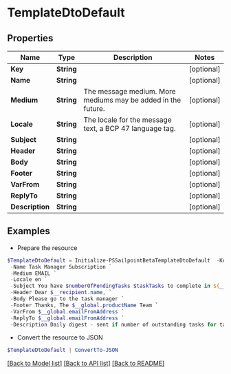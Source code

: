 # TemplateDtoDefault
## Properties

Name | Type | Description | Notes
------------ | ------------- | ------------- | -------------
**Key** | **String** |  | [optional] 
**Name** | **String** |  | [optional] 
**Medium** | **String** | The message medium. More mediums may be added in the future. | [optional] 
**Locale** | **String** | The locale for the message text, a BCP 47 language tag. | [optional] 
**Subject** | **String** |  | [optional] 
**Header** | **String** |  | [optional] 
**Body** | **String** |  | [optional] 
**Footer** | **String** |  | [optional] 
**VarFrom** | **String** |  | [optional] 
**ReplyTo** | **String** |  | [optional] 
**Description** | **String** |  | [optional] 

## Examples

- Prepare the resource
```powershell
$TemplateDtoDefault = Initialize-PSSailpointBetaTemplateDtoDefault  -Key cloud_manual_work_item_summary `
 -Name Task Manager Subscription `
 -Medium EMAIL `
 -Locale en `
 -Subject You have $numberOfPendingTasks $taskTasks to complete in ${__global.productName}. `
 -Header Dear $__recipient.name, `
 -Body Please go to the task manager `
 -Footer Thanks, The $__global.productName Team `
 -VarFrom $__global.emailFromAddress `
 -ReplyTo $__global.emailFromAddress `
 -Description Daily digest - sent if number of outstanding tasks for task owner &gt; 0
```

- Convert the resource to JSON
```powershell
$TemplateDtoDefault | ConvertTo-JSON
```

[[Back to Model list]](../README.md#documentation-for-models) [[Back to API list]](../README.md#documentation-for-api-endpoints) [[Back to README]](../README.md)


